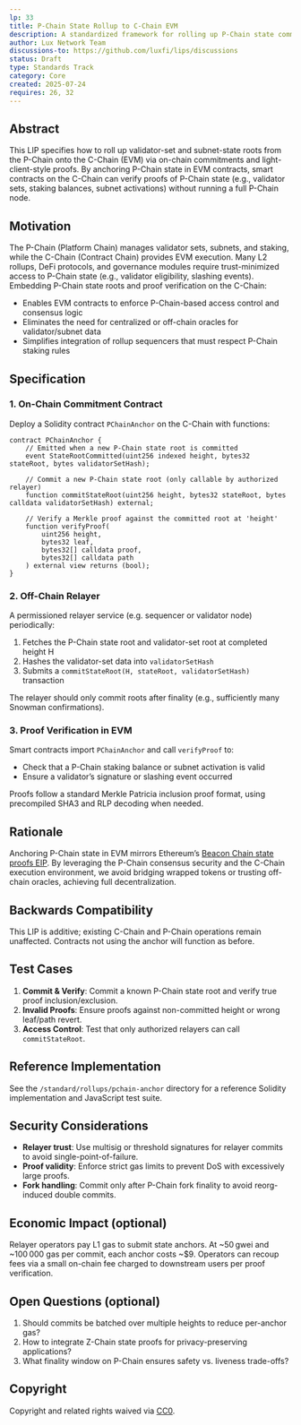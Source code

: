 ```yaml
---
lp: 33
title: P-Chain State Rollup to C-Chain EVM
description: A standardized framework for rolling up P-Chain state commitments into the C-Chain for on-chain verification and cross-chain applications
author: Lux Network Team
discussions-to: https://github.com/luxfi/lips/discussions
status: Draft
type: Standards Track
category: Core
created: 2025-07-24
requires: 26, 32
---
```


## Abstract

This LIP specifies how to roll up validator-set and subnet-state roots from the P-Chain onto the C-Chain (EVM) via on-chain commitments and light-client-style proofs. By anchoring P-Chain state in EVM contracts, smart contracts on the C-Chain can verify proofs of P-Chain state (e.g., validator sets, staking balances, subnet activations) without running a full P-Chain node.

## Motivation

The P-Chain (Platform Chain) manages validator sets, subnets, and staking, while the C-Chain (Contract Chain) provides EVM execution. Many L2 rollups, DeFi protocols, and governance modules require trust-minimized access to P-Chain state (e.g., validator eligibility, slashing events). Embedding P-Chain state roots and proof verification on the C-Chain:

- Enables EVM contracts to enforce P-Chain-based access control and consensus logic
- Eliminates the need for centralized or off-chain oracles for validator/subnet data
- Simplifies integration of rollup sequencers that must respect P-Chain staking rules

## Specification

### 1. On-Chain Commitment Contract

Deploy a Solidity contract `PChainAnchor` on the C-Chain with functions:
```solidity
contract PChainAnchor {
    // Emitted when a new P-Chain state root is committed
    event StateRootCommitted(uint256 indexed height, bytes32 stateRoot, bytes validatorSetHash);

    // Commit a new P-Chain state root (only callable by authorized relayer)
    function commitStateRoot(uint256 height, bytes32 stateRoot, bytes calldata validatorSetHash) external;

    // Verify a Merkle proof against the committed root at 'height'
    function verifyProof(
        uint256 height,
        bytes32 leaf,
        bytes32[] calldata proof,
        bytes32[] calldata path
    ) external view returns (bool);
}
```

### 2. Off-Chain Relayer

A permissioned relayer service (e.g. sequencer or validator node) periodically:

1. Fetches the P-Chain state root and validator-set root at completed height H
2. Hashes the validator-set data into `validatorSetHash`
3. Submits a `commitStateRoot(H, stateRoot, validatorSetHash)` transaction

The relayer should only commit roots after finality (e.g., sufficiently many Snowman confirmations).

### 3. Proof Verification in EVM

Smart contracts import `PChainAnchor` and call `verifyProof` to:

- Check that a P-Chain staking balance or subnet activation is valid
- Ensure a validator’s signature or slashing event occurred

Proofs follow a standard Merkle Patricia inclusion proof format, using precompiled SHA3 and RLP decoding when needed.

## Rationale

Anchoring P-Chain state in EVM mirrors Ethereum’s [Beacon Chain state proofs EIP](https://eips.ethereum.org/EIPS/eip-?). By leveraging the P-Chain consensus security and the C-Chain execution environment, we avoid bridging wrapped tokens or trusting off-chain oracles, achieving full decentralization.

## Backwards Compatibility

This LIP is additive; existing C-Chain and P-Chain operations remain unaffected. Contracts not using the anchor will function as before.

## Test Cases

1. **Commit & Verify**: Commit a known P-Chain state root and verify true proof inclusion/exclusion.
2. **Invalid Proofs**: Ensure proofs against non-committed height or wrong leaf/path revert.
3. **Access Control**: Test that only authorized relayers can call `commitStateRoot`.

## Reference Implementation

See the `/standard/rollups/pchain-anchor` directory for a reference Solidity implementation and JavaScript test suite.

## Security Considerations

- **Relayer trust**: Use multisig or threshold signatures for relayer commits to avoid single-point-of-failure.
- **Proof validity**: Enforce strict gas limits to prevent DoS with excessively large proofs.
- **Fork handling**: Commit only after P-Chain fork finality to avoid reorg-induced double commits.

## Economic Impact (optional)

Relayer operators pay L1 gas to submit state anchors. At ~50 gwei and ~100 000 gas per commit, each anchor costs ~$9. Operators can recoup fees via a small on-chain fee charged to downstream users per proof verification.

## Open Questions (optional)

1. Should commits be batched over multiple heights to reduce per-anchor gas?  
2. How to integrate Z-Chain state proofs for privacy-preserving applications?  
3. What finality window on P-Chain ensures safety vs. liveness trade-offs?  

## Copyright

Copyright and related rights waived via [CC0](https://creativecommons.org/publicdomain/zero/1.0/).